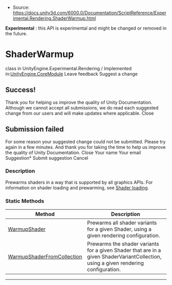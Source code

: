 * Source: https://docs.unity3d.com/6000.0/Documentation/ScriptReference/Experimental.Rendering.ShaderWarmup.html

**Experimental** : this API is experimental and might be changed or removed in the future.
# ShaderWarmup
class in UnityEngine.Experimental.Rendering
/
Implemented in:[UnityEngine.CoreModule](https://docs.unity3d.com/6000.0/Documentation/ScriptReference/UnityEngine.CoreModule.html)
Leave feedback
Suggest a change
## Success!
Thank you for helping us improve the quality of Unity Documentation. Although we cannot accept all submissions, we do read each suggested change from our users and will make updates where applicable.
Close
## Submission failed
For some reason your suggested change could not be submitted. Please <a>try again</a> in a few minutes. And thank you for taking the time to help us improve the quality of Unity Documentation.
Close
Your name Your email Suggestion* Submit suggestion
Cancel
### Description
Prewarms shaders in a way that is supported by all graphics APIs.
For information on shader loading and prewarming, see [Shader loading](https://docs.unity3d.com/6000.0/Documentation/Manual/shader-loading.html).
### Static Methods
Method | Description  
---|---  
[WarmupShader](https://docs.unity3d.com/6000.0/Documentation/ScriptReference/Experimental.Rendering.ShaderWarmup.WarmupShader.html) | Prewarms all shader variants for a given Shader, using a given rendering configuration.  
[WarmupShaderFromCollection](https://docs.unity3d.com/6000.0/Documentation/ScriptReference/Experimental.Rendering.ShaderWarmup.WarmupShaderFromCollection.html) | Prewarms the shader variants for a given Shader that are in a given ShaderVariantCollection, using a given rendering configuration.  
* * *
